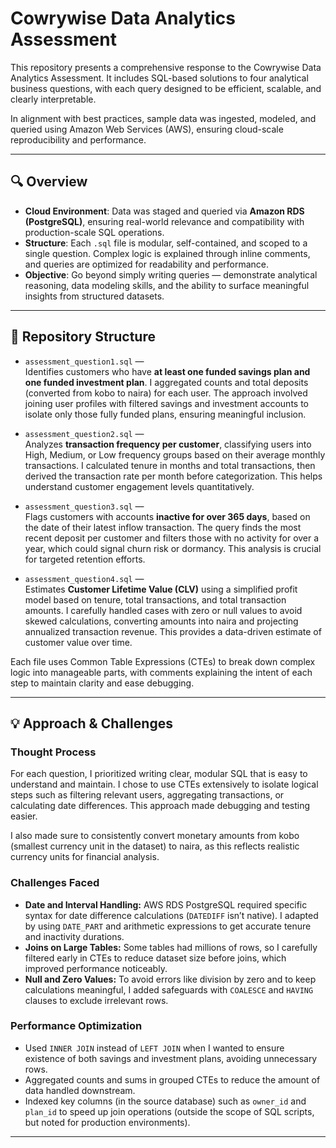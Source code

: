 # Cowrywise Data Analytics Assessment

This repository presents a comprehensive response to the Cowrywise Data Analytics Assessment. It includes SQL-based solutions to four analytical business questions, with each query designed to be efficient, scalable, and clearly interpretable.

In alignment with best practices, sample data was ingested, modeled, and queried using Amazon Web Services (AWS), ensuring cloud-scale reproducibility and performance.

---

## 🔍 Overview

- **Cloud Environment**: Data was staged and queried via **Amazon RDS (PostgreSQL)**, ensuring real-world relevance and compatibility with production-scale SQL operations.
- **Structure**: Each `.sql` file is modular, self-contained, and scoped to a single question. Complex logic is explained through inline comments, and queries are optimized for readability and performance.
- **Objective**: Go beyond simply writing queries — demonstrate analytical reasoning, data modeling skills, and the ability to surface meaningful insights from structured datasets.

---

## 📁 Repository Structure

- `assessment_question1.sql` —  
  Identifies customers who have **at least one funded savings plan and one funded investment plan**. I aggregated counts and total deposits (converted from kobo to naira) for each user. The approach involved joining user profiles with filtered savings and investment accounts to isolate only those fully funded plans, ensuring meaningful inclusion.

- `assessment_question2.sql` —  
  Analyzes **transaction frequency per customer**, classifying users into High, Medium, or Low frequency groups based on their average monthly transactions. I calculated tenure in months and total transactions, then derived the transaction rate per month before categorization. This helps understand customer engagement levels quantitatively.

- `assessment_question3.sql` —  
  Flags customers with accounts **inactive for over 365 days**, based on the date of their latest inflow transaction. The query finds the most recent deposit per customer and filters those with no activity for over a year, which could signal churn risk or dormancy. This analysis is crucial for targeted retention efforts.

- `assessment_question4.sql` —  
  Estimates **Customer Lifetime Value (CLV)** using a simplified profit model based on tenure, total transactions, and total transaction amounts. I carefully handled cases with zero or null values to avoid skewed calculations, converting amounts into naira and projecting annualized transaction revenue. This provides a data-driven estimate of customer value over time.

Each file uses Common Table Expressions (CTEs) to break down complex logic into manageable parts, with comments explaining the intent of each step to maintain clarity and ease debugging.

---

## 💡 Approach & Challenges

### Thought Process

For each question, I prioritized writing clear, modular SQL that is easy to understand and maintain. I chose to use CTEs extensively to isolate logical steps such as filtering relevant users, aggregating transactions, or calculating date differences. This approach made debugging and testing easier.

I also made sure to consistently convert monetary amounts from kobo (smallest currency unit in the dataset) to naira, as this reflects realistic currency units for financial analysis.

### Challenges Faced

- **Date and Interval Handling:** AWS RDS PostgreSQL required specific syntax for date difference calculations (`DATEDIFF` isn’t native). I adapted by using `DATE_PART` and arithmetic expressions to get accurate tenure and inactivity durations.  
- **Joins on Large Tables:** Some tables had millions of rows, so I carefully filtered early in CTEs to reduce dataset size before joins, which improved performance noticeably.  
- **Null and Zero Values:** To avoid errors like division by zero and to keep calculations meaningful, I added safeguards with `COALESCE` and `HAVING` clauses to exclude irrelevant rows.

### Performance Optimization

- Used `INNER JOIN` instead of `LEFT JOIN` when I wanted to ensure existence of both savings and investment plans, avoiding unnecessary rows.  
- Aggregated counts and sums in grouped CTEs to reduce the amount of data handled downstream.  
- Indexed key columns (in the source database) such as `owner_id` and `plan_id` to speed up join operations (outside the scope of SQL scripts, but noted for production environments).

---



